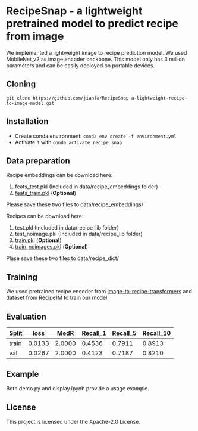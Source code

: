 # RecipeSnap - a lightweight pretrained model to predict recipe from image

We implemented a lightweight image to recipe prediction model. We used MobileNet_v2 as image encoder backbone. This model only has 3 million parameters and can be easily deployed on portable devices.


## Cloning 

```
git clone https://github.com/jianfa/RecipeSnap-a-lightweight-recipe-to-image-model.git
```

## Installation

- Create conda environment: ```conda env create -f environment.yml```
- Activate it with ```conda activate recipe_snap```


## Data preparation
Recipe embeddings can be download here:
1. feats_test.pkl (Included in data/recipe_embeddings folder)
2. [feats_train.pkl](https://drive.google.com/file/d/17UJyO00yRzwn5hnZ4-wMfH1vkMihyqNn/view?usp=sharing) (**Optional**)   

Please save these two files to data/recipe_embeddings/

Recipes can be download here:
1. test.pkl (Included in data/recipe_lib folder)
2. test_noimage.pkl (Included in data/recipe_lib folder)
3. [train.pkl](https://drive.google.com/file/d/17UJyO00yRzwn5hnZ4-wMfH1vkMihyqNn/view?usp=sharing) (**Optional**)
4. [train_noimages.pkl](https://drive.google.com/file/d/17UJyO00yRzwn5hnZ4-wMfH1vkMihyqNn/view?usp=sharing) (**Optional**)

Plase save these two files to data/recipe_dict/


## Training

We used pretrained recipe encoder from [image-to-recipe-transformers](https://github.com/amzn/image-to-recipe-transformers) and dataset from [Recipe1M](http://im2recipe.csail.mit.edu/dataset/download) to train our model. 

## Evaluation
| Split | loss | MedR | Recall_1 | Recall_5 | Recall_10 |  
|-------|------|------|----------|----------|-----------|  
| train | 0.0133 | 2.0000 | 0.4536 | 0.7911 | 0.8913 |  
| val  | 0.0267 | 2.0000 | 0.4123 | 0.7187 | 0.8210 |  

## Example

Both demo.py and display.ipynb provide a usage example.

## License

This project is licensed under the Apache-2.0 License.